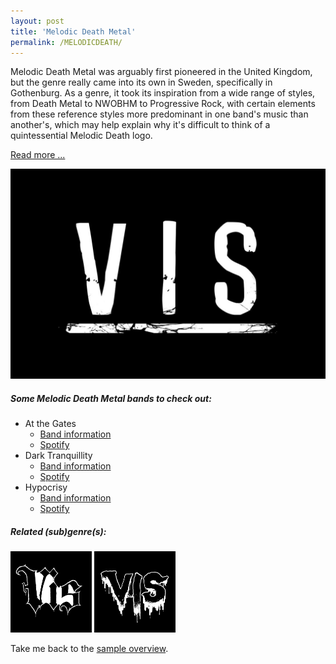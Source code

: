 ```yaml
---
layout: post
title: 'Melodic Death Metal'
permalink: /MELODICDEATH/
---
```


Melodic Death Metal was arguably first pioneered in the United Kingdom, but the genre really came into its own in Sweden, specifically in Gothenburg. As a genre, it took its inspiration from a wide range of styles, from Death Metal to NWOBHM to Progressive Rock, with certain elements from these reference styles more predominant in one band's music than another's, which may help explain why it's difficult to think of a quintessential Melodic Death logo. 

<script type="text/javascript">
    function toggle_visibility(id) {
       var e = document.getElementById(id);
       if(e.style.display == 'none')
          e.style.display = 'block';
       else
          e.style.display = 'none';
    }
</script>
<a href="#bar" name="bar" onclick="toggle_visibility('foo');">Read more ...</a>
<div id="foo" style="display:none;">

Initially, indeed, in the early 1990s, Melodic Death logos were very diverse in style, with some (seemingly) taking their inspiration from "mainstream" Death Metal logos (<strong>In Flames</strong>), others had intricate custom designs (<strong>At the Gates</strong>), while still others opted for a distorted and deformed Celtic type (<strong>Dark Tranquillity</strong>). In later and more recent years, however, most bands in this genre have <strong>highly-readable wordmarks</strong> that are sometimes "touched up" or "filled in" with a <strong>dirt brush</strong>. 
<br><br>
Looking at the history of some of these bands, it kinda makes perfect sense. Take <strong>In Flames</strong>, for example. In the early-1990s, they were amongst the first to pioneer Melodic Death Metal, releasing their first two albums with a fiery red Death Metal-inspired logo with a keyline detail. Then, in the late 1990s, they changed their style towards a more general melodic sound, which had them change their logo to a (seemingly) unmodified, cursive wordmark. A few years later, they dipped their toes in the Metalcore craze of the mid-2000s, releasing some albums with a non-cursive wordmark. And, more recently, they seem to have settled down for an "alternative" sound, which had them change logos yet again ... If a band changes styles more often than I change my underwear, it makes no sense to commit to an ephemeral genre logo; hence probably the choice for a basic logo.
<br><br>
<strong>In Flames</strong> are not an isolated example; <strong>Amorphis</strong> <strong>At the Gates</strong> <strong>Carcass</strong> <strong>Dark Tranquillity</strong> <strong>Hypocrisy</strong> -- basically all the major bands in this genre have "gone basic" at some point in their career -- some permanently, some only momentarily.
<br><br>
</div>

<!--
![Melodic Death Metal](https://viralviralvideos.com/wp-content/uploads/GIF/2015/08/Youre-basic-GIF.gif)
-->

![Melodic Death Metal](..\assets\img\projects\proj-8\gothenburg.jpg)

##### Some Melodic Death Metal bands to check out:

<ul>
<li>At the Gates	
<ul>
<li><a href="https://www.metal-archives.com/bands/At_the_Gates/43" target="_blank" rel="noopener"><span>Band information</span></a></li>
<li><a href="https://open.spotify.com/track/2Vy4z1ZUN7RvN7syWI2yef?si=af92ca46d97047b0" target="_blank" rel="noopener"><span>Spotify</span></a></li>
</ul>
</li>

<li>Dark Tranquillity
<ul>
<li><a href="https://www.metal-archives.com/bands/Dark_Tranquillity/8" target="_blank" rel="noopener"><span>Band information</span></a></li>
<li><a href="https://open.spotify.com/track/7fiDBeCKsb2kEmQfFObHTX?si=b86bfb16e96242ef" target="_blank" rel="noopener"><span>Spotify</span></a></li>
</ul>
</li>

<li>Hypocrisy
<ul>
<li><a href="https://www.metal-archives.com/bands/hypocrisy/96" target="_blank" rel="noopener"><span>Band information</span></a></li>
<li><a href="https://open.spotify.com/track/4prktP6Enwbko8fTRX4wsp?si=4ae00f58bd474d90" target="_blank" rel="noopener"><span>Spotify</span></a></li>
</ul>
</li>
</ul>

##### Related (sub)genre(s):
[<img src="..\assets\img\projects\proj-9\deathdoom.jpg" alt="Death-Doom" width=130 >](/DEATHDOOM/)
[<img src="..\assets\img\projects\proj-9\brutal.jpg" alt="Death Metal" width=130 >](/DEATHMETAL/)

Take me back to the [sample overview](../projects/proj-8).